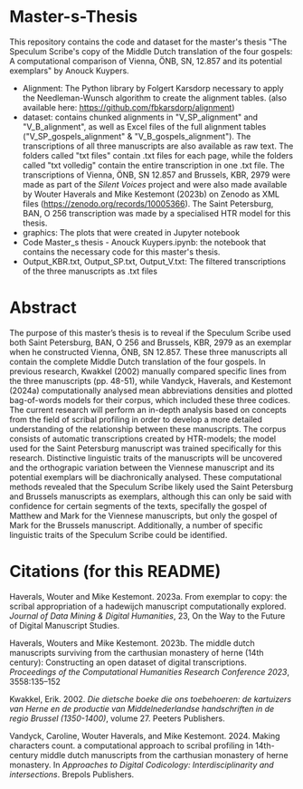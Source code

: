 # Master-s-Thesis
This repository contains the code and dataset for the master's thesis "The Speculum Scribe's copy of the Middle Dutch translation of the four gospels: A computational comparison of Vienna, ÖNB, SN, 12.857 and its potential exemplars" by Anouck Kuypers.

- Alignment: The Python library by Folgert Karsdorp necessary to apply the Needleman-Wunsch algorithm to create the alignment tables. (also available here: https://github.com/fbkarsdorp/alignment)
- dataset: contains chunked alignments in "V_SP_alignment" and "V_B_alignment", as well as Excel files of the full alignment tables ("V_SP_gospels_alignment" & "V_B_gospels_alignment"). The transcriptions of all three manuscripts are also available as raw text. The folders called "txt files" contain .txt files for each page, while the folders called "txt volledig" contain the entire transcription in one .txt file. The transcriptions of Vienna, ÖNB, SN 12.857 and Brussels, KBR, 2979 were made as part of the *Silent Voices* project and were also made available by Wouter Haverals and Mike Kestemont (2023b) on Zenodo as XML files (https://zenodo.org/records/10005366). The Saint Petersburg, BAN, O 256 transcription was made by a specialised HTR model for this thesis.
- graphics: The plots that were created in Jupyter notebook
- Code Master_s thesis - Anouck Kuypers.ipynb: the notebook that contains the necessary code for this master's thesis.
- Output_KBR.txt, Output_SP.txt, Output_V.txt: The filtered transcriptions of the three manuscripts as .txt files

# Abstract
The purpose of this master’s thesis is to reveal if the Speculum Scribe used both Saint Petersburg, BAN, O 256 and Brussels, KBR, 2979 as an exemplar when he constructed Vienna, ÖNB, SN 12.857. These three manuscripts all contain the complete Middle Dutch translation of the four gospels. In previous research, Kwakkel (2002) manually compared specific lines from the three manuscripts (pp. 48-51), while Vandyck, Haverals, and Kestemont (2024a) computationally analysed mean abbreviations densities and plotted bag-of-words models for their corpus, which included these three codices. The current research will perform an in-depth analysis based on concepts from the field of scribal profiling in order to develop a more detailed understanding of the relationship between these manuscripts. The corpus consists of automatic transcriptions created by HTR-models; the model used for the Saint Petersburg manuscript was trained specifically for this research. Distinctive linguistic traits of the manuscripts will be uncovered and the orthograpic variation between the Viennese manuscript and its potential exemplars will be diachronically analysed. These computational methods revealed that the Speculum Scribe likely used the Saint Petersburg and Brussels manuscripts as exemplars, although this can only be said with confidence for certain segments of the texts, specifally the gospel of Matthew and Mark for the Viennese manuscripts, but only the gospel of Mark for the Brussels manuscript. Additionally, a number of specific linguistic traits of the Speculum Scribe could be identified.



# Citations (for this README)
Haverals, Wouter and Mike Kestemont. 2023a. From exemplar to copy: the scribal appropriation of a hadewijch manuscript computationally explored. *Journal of Data Mining & Digital Humanities*, 23, On the Way to the
  Future of Digital Manuscript Studies.

Haverals, Wouters and Mike Kestemont. 2023b. The middle dutch manuscripts surviving from the carthusian monastery of herne (14th century): Constructing an open dataset of digital transcriptions. *Proceedings of the Computational Humanities Research Conference 2023*, 3558:135–152
  
Kwakkel, Erik. 2002. *Die dietsche boeke die ons toebehoeren: de kartuizers van Herne en de productie van Middelnederlandse handschriften in de regio Brussel (1350-1400)*, volume 27. Peeters Publishers.

Vandyck, Caroline, Wouter Haverals, and Mike Kestemont. 2024. Making characters count. a computational approach to scribal profiling in 14th-century middle dutch manuscripts from the carthusian monastery of herne
  monastery. In *Approaches to Digital Codicology: Interdisciplinarity and intersections*. Brepols Publishers.
